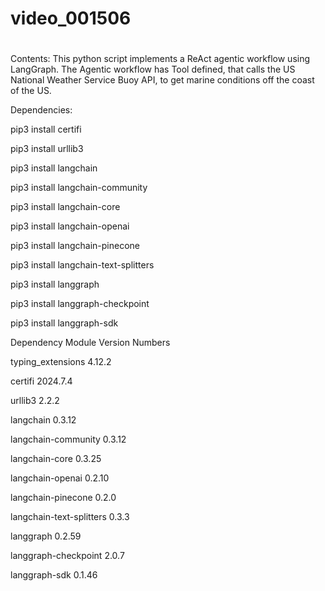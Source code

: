 # video_001506
# 
Contents:
This python script implements a ReAct agentic workflow using LangGraph.  The Agentic workflow has Tool defined, that calls the US National Weather Service Buoy API, to get marine conditions off the coast of the US.


Dependencies:

pip3 install certifi

pip3 install urllib3

pip3 install langchain

pip3 install langchain-community

pip3 install langchain-core

pip3 install langchain-openai

pip3 install langchain-pinecone

pip3 install langchain-text-splitters

pip3 install langgraph

pip3 install langgraph-checkpoint

pip3 install langgraph-sdk



Dependency Module Version Numbers

typing_extensions         4.12.2

certifi                   2024.7.4

urllib3                   2.2.2

langchain                 0.3.12

langchain-community       0.3.12

langchain-core            0.3.25

langchain-openai          0.2.10

langchain-pinecone        0.2.0

langchain-text-splitters  0.3.3

langgraph                 0.2.59

langgraph-checkpoint      2.0.7

langgraph-sdk             0.1.46
